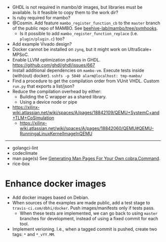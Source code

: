 - GHDL is not required in mambo/dr images, but libraries must be available. Is it feasible to copy them to the work dir?
- Is ruby required for mambo?
- @Cosmin. Add feature `mambo_register_function_cb` to the `master` branch of the public repo of MAMBO. See [beehive-lab/mambo/tree/symhooks](https://github.com/beehive-lab/mambo/tree/symhooks).
  - Is it possible to add `mambo_register_function_replace` (i.e. `plugin/plugin.c`) too?
- Add example Vivado design?
- Docker cannot be installed on `zynq`, but it might work on UltraScale+ MPSoC.
- Enable LLVM optimization phases in GHDL. https://github.com/ghdl/ghdl/issues/667
- Install additional dependencies on `mambo-vm`. Execute tests inside (with(out) docker). `sshfs -p 5040 alarm@localhost: tmp-mambo/`
- Find a procedure to get the compilation order from VUnit VHDL. Custom `run.py` that exports a list/json?
- Reduce the compilation overhead by either:
  - Building the C wrapper as a shared library.
  - Using a device node or pipe
- https://xilinx-wiki.atlassian.net/wiki/spaces/A/pages/18842109/QEMU+SystemC+and+TLM+CoSimulation
  - https://xilinx-wiki.atlassian.net/wiki/spaces/A/pages/18842060/QEMU#QEMU-RunningaLinuxKernelImageInQEMU

---

- golangci-lint
- codeclimate
- man page(s) See [Generating Man Pages For Your Own cobra.Command](https://github.com/spf13/cobra/blob/master/doc/man_docs.md).
- rice-box

# Enhance docker images

- Add docker images based on Debian.
- When sources of the examples are made public, add a test stage to `travis-ci.com/dbhi/docker`. Push images/manifests only if tests pass.
  - When these tests are implemented, we can go back to using `master` branches for development, instead of using a fixed commit for each tool.
- Implement verioning. I.e., when a tagged commit is pushed, create two tags: `*` and `*_vYY.MM`.
